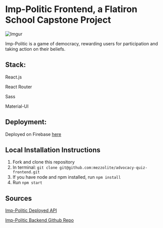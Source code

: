 # Imp-Politic Frontend, a Flatiron School Capstone Project

![Imgur](https://i.imgur.com/6LOv7YJ.png)

Imp-Politic is a game of democracy, rewarding users for participation and taking action on their beliefs.

## Stack:
React.js 

React Router

Sass

Material-UI 

## Deployment:

Deployed on Firebase [here](https://imp-politic-game.firebaseapp.com/)

## Local Installation Instructions
1. Fork and clone this repository
2. In terminal: ```git clone git@github.com:mezzolite/advocacy-quiz-frontend.git ```
3. If you have node and npm installed, run ```npm install```
4. Run ```npm start```

## Sources

[Imp-Politic Deployed API](https://imp-politic.herokuapp.com/)

[Imp-Politic Backend Github Repo](https://github.com/mezzolite/capstone-backend)

